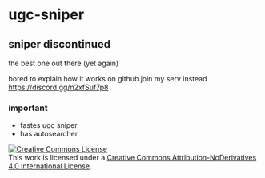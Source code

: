 # ugc-sniper

## sniper discontinued

the best one out there (yet again)

bored to explain how it works on github join my serv instead https://discord.gg/n2xfSuf7p8

### important
- fastes ugc sniper 
- has autosearcher

<a rel="license" href="http://creativecommons.org/licenses/by-nd/4.0/"><img alt="Creative Commons License" style="border-width:0" src="https://i.creativecommons.org/l/by-nd/4.0/88x31.png" /></a><br />This work is licensed under a <a rel="license" href="http://creativecommons.org/licenses/by-nd/4.0/">Creative Commons Attribution-NoDerivatives 4.0 International License</a>.

